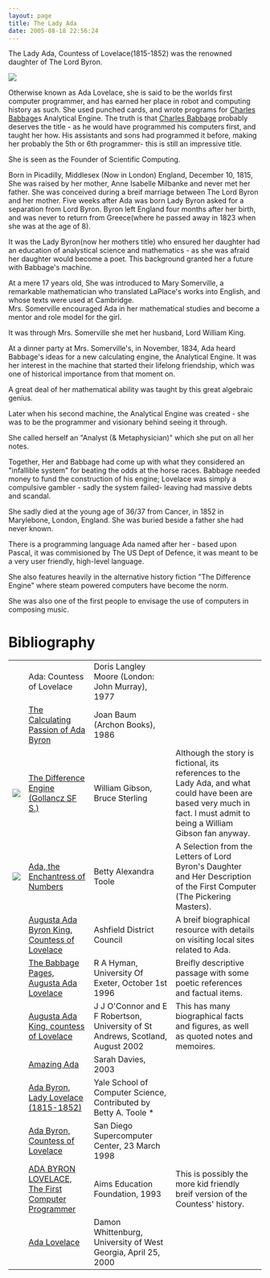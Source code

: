 ```yaml
---
layout: page
title: The Lady Ada
date: 2005-08-18 22:56:24
---
```

<p>The Lady Ada, Countess of Lovelace(1815-1852) was the renowned daughter of The Lord Byron.
</p>
<p><img class="img-responsive" src="image94"/>
</p>
<p>Otherwise known as Ada Lovelace, she is said to be the worlds first computer programmer, and has earned her place in robot and computing history as such.  She used punched cards, and wrote programs for <a href="/wiki/charles_babbage.html" title="Charles Babbage">Charles Babbage</a>s Analytical Engine. The truth is that <a href="/wiki/charles_babbage.html" title="Charles Babbage">Charles Babbage</a> probably deserves the title - as he would have programmed his computers first, and taught her how. His assistants and sons had programmed it before, making her probably the 5th or 6th programmer- this is still an impressive title.
</p>
<p>She is seen as the Founder of Scientific Computing.
</p>
<p>Born in Picadilly, Middlesex (Now in London) England, December 10, 1815, She was raised by her mother, Anne Isabelle Milbanke and never met her father.  She was conceived during a breif marriage between The Lord Byron and her mother.  Five weeks after Ada was born Lady Byron asked for a separation from Lord Byron.  Byron left England four months after her birth, and was never to return from Greece(where he passed away in 1823 when she was at the age of 8).
</p>
<p>It was the Lady Byron(now her mothers title) who ensured her daughter had an education of analystical science and mathematics - as she was afraid her daughter would become a poet.  This background granted her a future with Babbage's machine.
</p>
<p>At a mere 17 years old, She was introduced to Mary Somerville, a remarkable mathematician who translated LaPlace's works into English, and whose texts were used at Cambridge.
<br/>Mrs. Somerville encouraged Ada in her mathematical studies and become a mentor and role model for the girl.
</p>
<p>It was through Mrs. Somerville she met her husband, Lord William King.
</p>
<p>At a dinner party at Mrs. Somerville's, in November, 1834, Ada heard Babbage's ideas for a new calculating engine, the Analytical Engine. It was her interest in the machine that started their lifelong friendship, which was one of historical importance from that moment on.
</p>
<p>A great deal of her mathematical ability was taught by this great algebraic genius.
</p>
<p>Later when his second machine, the Analytical Engine was created - she was to be the programmer and visionary behind seeing it through.
</p>
<p>She called herself an "Analyst (&amp; Metaphysician)" which she put on all her notes.
</p>
<p>Together, Her and Babbage had come up with what they considered an "infallible system" for beating the odds at the horse races. Babbage needed money to fund the construction of his engine; Lovelace was simply a compulsive gambler - sadly the system failed- leaving had massive debts and scandal.
</p>
<p>She sadly died at the young age of 36/37 from Cancer, in 1852 in Marylebone, London, England.  She was buried beside a father she had never known.
</p>
<p>There is a programming language Ada named after her - based upon Pascal, it was commisioned by The US Dept of Defence, it was meant to be a very user friendly, high-level language.
</p>
<p>She also features heavily in the alternative history fiction "The Difference Engine" where steam powered computers have become the norm.
</p>
<p>She was also one of the first people to envisage the use of computers in composing music.
</p>
<h1  id="Bibliography">Bibliography</h1>
<table class="normal" id="fancytable_1"> <tr> <td class="odd"></td> <td class="odd">Ada: Countess of Lovelace </td> <td class="odd">Doris Langley Moore (London: John Murray), 1977</td> <td class="odd"></td> </tr> <tr> <td class="even"></td> <td class="even"><a  href="http://www.amazon.co.uk/exec/obidos/ASIN/0208021191/orionrobots-21" rel="external" target="_blank">The Calculating Passion of Ada Byron</a></td> <td class="even">Joan Baum (Archon Books), 1986</td> <td class="even"></td> </tr> <tr> <td class="odd"> <a class="internal" href="http://www.amazon.co.uk/exec/obidos/ASIN/0575600292/orionrobots-21" target="_blank"> <img class="img-responsive" src="image95"/> </a> </td> <td class="odd"> <a  href="http://www.amazon.co.uk/exec/obidos/ASIN/0575600292/orionrobots-21" rel="external" target="_blank">The Difference Engine (Gollancz SF S.)</a> </td> <td class="odd"> William Gibson, Bruce Sterling </td> <td class="odd"> Although the story is fictional, its references to the Lady Ada, and what could have been are based very much in fact. I must admit to being a William Gibson fan anyway.</td> </tr> <tr> <td class="even"> <a class="internal" href="http://www.amazon.co.uk/exec/obidos/ASIN/0912647094/orionrobots-21" target="_blank"> <img class="img-responsive" src="image96"/> </a> </td> <td class="even"> <a  href="http://www.amazon.co.uk/exec/obidos/ASIN/0912647094/orionrobots-21" rel="external" target="_blank">Ada, the Enchantress of Numbers</a> </td> <td class="even"> Betty Alexandra Toole </td> <td class="even"> A Selection from the Letters of Lord Byron's Daughter and Her Description of the First Computer (The Pickering Masters).</td> </tr> <tr> <td class="odd"></td> <td class="odd"> <a  href="http://www.ashfield-dc.gov.uk/see_and_do/churches/ada_lovelace.shtml" rel="external" target="_blank">Augusta Ada Byron King, Countess of Lovelace</a> </td> <td class="odd"> Ashfield District Council </td> <td class="odd"> A breif biographical resource with details on visiting local sites related to Ada.</td> </tr> <tr> <td class="even"></td> <td class="even"> <a  href="http://www.ex.ac.uk/BABBAGE/ada.html" rel="external" target="_blank">The Babbage Pages, Augusta Ada Lovelace</a> </td> <td class="even"> R A Hyman, University Of Exeter, October 1st 1996 </td> <td class="even"> Breifly descriptive passage with some poetic references and factual items.</td> </tr> <tr> <td class="odd"></td> <td class="odd"> <a  href="http://www-gap.dcs.st-and.ac.uk/~history/Mathematicians/Lovelace.html" rel="external" target="_blank">Augusta Ada King, countess of Lovelace</a> </td> <td class="odd"> J J O'Connor and E F Robertson, University of St Andrews, Scotland, August 2002 </td> <td class="odd"> This has many biographical facts and figures, as well as quoted notes and memoires.</td> </tr> <tr> <td class="even"></td> <td class="even"><a  href="http://home.clara.net/brillbabbage/ada.htm" rel="external" target="_blank">Amazing Ada</a></td> <td class="even">Sarah Davies, 2003</td> <td class="even"></td> </tr> <tr> <td class="odd"></td> <td class="odd"><a  href="http://www.cs.yale.edu/homes/tap/Files/ada-bio.html" rel="external" target="_blank">Ada Byron, Lady Lovelace (1815-1852)</a> </td> <td class="odd"> Yale School of Computer Science, Contributed by Betty A. Toole * </td> <td class="odd"></td> </tr> <tr> <td class="even"></td> <td class="even"><a  href="http://www.sdsc.edu/ScienceWomen/lovelace.html" rel="external" target="_blank">Ada Byron, Countess of Lovelace</a> </td> <td class="even"> San Diego Supercomputer Center, 23 March 1998 </td> <td class="even"></td> </tr> <tr> <td class="odd"></td> <td class="odd"> <a  href="http://www.aimsedu.org/Math_History/Samples/ADA/Ada.html" rel="external" target="_blank">ADA BYRON LOVELACE, The First Computer Programmer</a> </td> <td class="odd"> Aims Education Foundation, 1993 </td> <td class="odd"> This is possibly the more kid friendly breif version of the Countess' history.</td> </tr> <tr> <td class="even"></td> <td class="even"> <a  href="http://www.cs.westga.edu/gallery/daemon.htm" rel="external" target="_blank">Ada Lovelace</a> </td> <td class="even"> Damon Whittenburg, University of West Georgia, April 25, 2000 </td> <td class="even"></td> </tr> </table>
<p>
